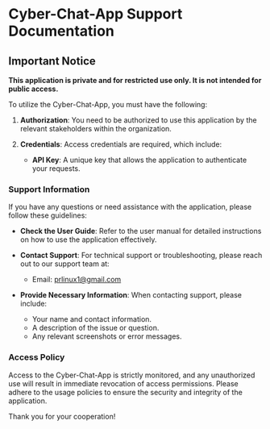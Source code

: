 # Cyber-Chat-App Support Documentation

## Important Notice

**This application is private and for restricted use only. It is not intended for public access.** 

To utilize the Cyber-Chat-App, you must have the following:

1. **Authorization**: You need to be authorized to use this application by the relevant stakeholders within the organization.

2. **Credentials**: Access credentials are required, which include:
   - **API Key**: A unique key that allows the application to authenticate your requests.

### Support Information

If you have any questions or need assistance with the application, please follow these guidelines:

- **Check the User Guide**: Refer to the user manual for detailed instructions on how to use the application effectively.

- **Contact Support**: For technical support or troubleshooting, please reach out to our support team at: 
  - Email: prlinux1@gmail.com

- **Provide Necessary Information**: When contacting support, please include:
  - Your name and contact information.
  - A description of the issue or question.
  - Any relevant screenshots or error messages.

### Access Policy

Access to the Cyber-Chat-App is strictly monitored, and any unauthorized use will result in immediate revocation of access permissions. Please adhere to the usage policies to ensure the security and integrity of the application.

Thank you for your cooperation!

